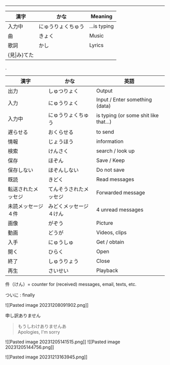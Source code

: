 
---

| 漢字 | かな | Meaning |
| ---- | ---- | ---- |
| 入力中 | にゅうりょくちゅう | ...is typing |
| 曲 | きょく | Music |
| 歌詞 | かし | Lyrics |
| {見\|み}てた<br> |  |  |


.

| 漢字 | かな | 英語 |
| ---- | ---- | ---- |
| 出力 | しゅつりょく | Output |
| 入力 | にゅうりょく | Input / Enter something (data) |
| 入力中 | にゅうりょくちゅう | is typing (or some shit like that...) |
| 遅らせる | おくらせる | to send |
| 情報 | じょうほう | information |
| 検索 | けんさく | search / look up |
| 保存 | ほぞん | Save / Keep |
| 保存しない | ほぞんしない | Do not save |
| 既読 | きどく | Read messages |
| 転送されたメッセジ | てんそうされたメッセジ | Forwarded message |
| 未読メッセージ４件 | みどくメッセージ４けん | 4 unread messages |
| 画像 | がぞう | Picture |
| 動画 | どうが | Videos, clips |
| 入手 | にゅうしゅ | Get / obtain |
| 開く | ひらく | Open |
| 終了 | しゅうりょう | Close |
| 再生 | さいせい | Playback |






件（けん）= counter for (received) messages, email, texts, etc. 

ついに : finally


![[Pasted image 20231208091902.png]]

申し訳ありません
>もうしわけありませんあ\
> Apologies, I'm sorry


![[Pasted image 20231205141515.png]]
![[Pasted image 20231205144756.png]]

![[Pasted image 20231213163945.png]]
